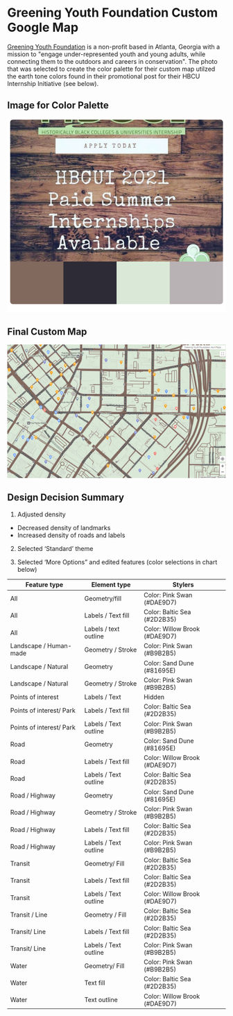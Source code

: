 # Greening Youth Foundation Custom Google Map

[Greening Youth Foundation](https://gyfoundation.org/) is a non-profit based in Atlanta, Georgia with a mission to "engage under-represented youth and young adults, while connecting them to the outdoors and careers in conservation". The photo that was selected to create the color palette for their custom map utilzed the earth tone colors found in their promotional post for their HBCU Internship Initiative (see below).

## Image for Color Palette
![GYF Custom Map](/GYF_Palette_Inspo.png)

## Final Custom Map
![GYF Custom Map](/GYF_Custom_Map2.png)

## Design Decision Summary
1.	Adjusted density

- Decreased density of landmarks
- Increased density of roads and labels

2.	Selected ‘Standard’ theme

3.	Selected ‘More Options” and edited features (color selections in chart below)

Feature type | Element type | Stylers
------------ |------------- | ---------
All	| Geometry/fill	| Color: Pink Swan (#DAE9D7)
All	| Labels / Text fill | Color: Baltic Sea (#2D2B35)       
All |	Labels / text outline |	Color: Willow Brook (#DAE9D7)
Landscape / Human-made | Geometry / Stroke |	Color: Pink Swan (#B9B2B5)
Landscape / Natural	|Geometry |	Color: Sand Dune (#81695E)
Landscape / Natural |	Geometry / Stroke |	Color: Pink Swan (#B9B2B5)
Points of interest |	Labels / Text |	Hidden      
Points of interest/ Park | Labels / Text fill |	Color: Baltic Sea (#2D2B35)
Points of interest/ Park |	Labels / Text outline |	Color: Pink Swan (#B9B2B5)
Road | 	Geometry |	Color: Sand Dune (#81695E)
Road | Labels / Text fill |	Color: Willow Brook (#DAE9D7) 
Road |	Labels / Text outline |	Color: Baltic Sea (#2D2B35)
Road / Highway |	Geometry |	Color: Sand Dune (#81695E)
Road / Highway |	Geometry / Stroke |	Color: Pink Swan (#B9B2B5)
Road / Highway |	Labels / Text fill |	Color: Baltic Sea (#2D2B35)      
Road / Highway |	Labels / Text outline |	Color: Pink Swan (#B9B2B5)
Transit |	Geometry/ Fill |	Color: Baltic Sea (#2D2B35)      
Transit |	Labels / Text fill |	Color: Baltic Sea (#2D2B35)      
Transit |	Labels / Text outline |	Color: Willow Brook (#DAE9D7)
Transit / Line |	Geometry / Fill |	Color: Baltic Sea (#2D2B35)      
Transit/ Line |	Labels / Text fill |	Color: Baltic Sea (#2D2B35)      
Transit/ Line |	Labels / Text outline |	Color: Pink Swan (#B9B2B5)
Water |	Geometry/ Fill |	Color: Pink Swan (#B9B2B5)
Water |	Text fill |	Color: Baltic Sea (#2D2B35)      
Water |	Text outline |	Color: Willow Brook (#DAE9D7)


